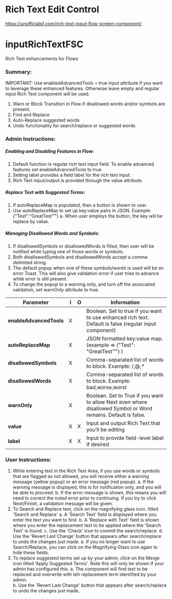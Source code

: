 # Rich Text Edit Control #

https://unofficialsf.com/rich-text-input-flow-screen-component/


# inputRichTextFSC
Rich Text enhancements for Flows

### Summary:
IMPORTANT:  Use enabledAdvancedTools = true input attribute if you want to leverage these enhanced features.  Otherwise leave empty and regular input Rich Text component will be used.
1)	Warn or Block Transition in Flow if disallowed words and/or symbols are present.
2)	Find and Replace
3)	Auto-Replace suggested words
4)	Undo functionality for search/replace or suggested words

### Admin Instructions:
##### Enabling and Disabling Features in Flow:
1)  Default function is regular rich text input field.  To enable advanced features set enableAdvancedTools to true.
2)  Setting label provides a field label for the rich text input.
3)  Rich Text input/output is provided through the value attribute.
##### Replace Text with Suggested Terms:
1)  If autoReplaceMap is populated, then a button is shown to user.
2)  Use autoReplaceMap to set up key:value pairs in JSON.  Example: {"Test":"GreatTest™"}
     a.  When user employs the button, the key will be replace by value.
##### Managing Disallowed Words and Symbols:
1)  If disallowedSymbols or disallowedWords is filled, then user will be notified while typing one of those words or symbols.
2)  Both disallowedSymbols and disallowedWords accept a comma delimited string.
3)  The default popup when one of these symbols/words is used will be an error Toast.  This will also give validation error if user tries to advance while error is still present.
4)  To change the popup to a warning only, and turn off the associated validation, set warnOnly attribute to true.

|Parameter	               |I	 |O	     |Information 
|--------------------------|-----|-------|-------------------------------------------------------------------------------------------------------------------|
|**enableAdvancedTools**   |X    |       |Boolean.  Set to true if you want to use enhanced rich text.  Default is false (regular input component)           |
|**autoReplaceMap**	       |X	 |       |JSON formatted key:value map.  (example => {"Test": "GreatTest™"} )                                                |
|**disallowedSymbols**	   |X	 |       |Comma-separated list of words to block.  Example: /,@,*                                                            |
|**disallowedWords**	   |X    |	     |Comma-separated list of words to block.  Example: bad,worse,worst                                                  |
|**warnOnly**	           |X	 |	     |Boolean.  Set to True if you want to allow Next even where disallowed Symbol or Word remains.  Default is false.   |
|**value**	           	   |X	 |X	     |Input and output Rich Text that you’ll be editing                                                                  |
|**label**                 |X    |X      |Input to provide field-level label if desired                                                                      |


### User Instructions:
1)  While entering text in the Rich Text Area, if you use words or symbols that are flagged as not allowed, you will receive either a warning message (yellow popup) or an error message (red popup).
    a.  If the warning message is displayed, this is for notification only, and you will be able to proceed.
    b.  If the error message is shown, this means you will need to correct the noted error prior to continuing.  If you try to click Next/Finish, a validation message will be  given.
2)  To Search and Replace text, click on the magnifying glass icon. titled 'Search and Replace'
    a.  A 'Search Text' field is displayed where you enter the text you want to find.
    b.  A 'Replace with Text' field is shown where you enter the replacement text to be applied where the 'Search Text' is found.
    c.  Use the 'Check' icon to commit the search/replace.
    d.  Use the 'Revert Last Change' button that appears after search/replace to undo the changes just made.
    e.  If you no longer want to use Search/Replace, you can click on the Magnifying Glass icon again to hide these fields.
3)  To replace suggested terms set up by your admin, click on the Merge icon titled 'Apply Suggested Terms'.  Note this will only be shown if your admin has configured this.
    a.  The component will find text to be replaced and overwrite with teh replacement term identified by your admin.  
    b.  Use the 'Revert Last Change' button that appears after search/replace to undo the changes just made. 

